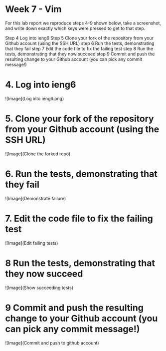 # Week 7 - Vim 

For this lab report we reproduce steps 4-9 shown below, take a screenshot, and write down exactly which keys were pressed to get to that step. 

Step 4 Log into ieng6
Step 5 Clone your fork of the repository from your Github account (using the SSH URL)
step 6 Run the tests, demonstrating that they fail
step 7 Edit the code file to fix the failing test
step 8 Run the tests, demonstrating that they now succeed
step 9 Commit and push the resulting change to your Github account (you can pick any commit message!)

# **4. Log into ieng6**

![Image](Log into ieng6.png)

# **5. Clone your fork of the repository from your Github account (using the SSH URL)**

![Image](Clone the forked repo)

# **6. Run the tests, demonstrating that they fail**

![Image](Demonstrate failure)

# **7. Edit the code file to fix the failing test**

![Image](Edit failing tests)

# **8 Run the tests, demonstrating that they now succeed**

![Image](Show succeeding tests)

# **9 Commit and push the resulting change to your Github account (you can pick any commit message!)**

![Image](Commit and push to github account)

